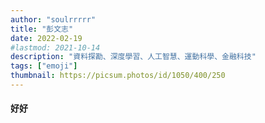 ```yaml
---
author: "soulrrrrr"
title: "彭文志"
date: 2022-02-19
#lastmod: 2021-10-14
description: "資料探勘、深度學習、人工智慧、運動科學、金融科技"
tags: ["emoji"]
thumbnail: https://picsum.photos/id/1050/400/250
---
```


#### 好好
